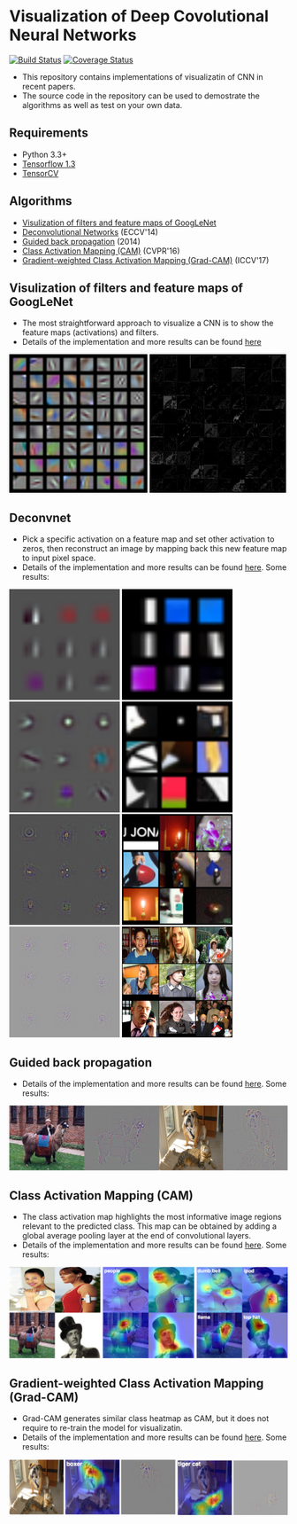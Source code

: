 # Visualization of Deep Covolutional Neural Networks

[![Build Status](https://travis-ci.org/conan7882/CNN-Visualization.svg?branch=master)](https://travis-ci.org/conan7882/CNN-Visualization)
[![Coverage Status](https://coveralls.io/repos/github/conan7882/CNN-Visualization/badge.svg?branch=master)](https://coveralls.io/github/conan7882/CNN-Visualization?branch=master)

- This repository contains implementations of visualizatin of CNN in recent papers.
- The source code in the repository can be used to demostrate the algorithms as well as test on your own data.

## Requirements
- Python 3.3+
- [Tensorflow 1.3](https://www.tensorflow.org/)
- [TensorCV](https://github.com/conan7882/DeepVision-tensorflow) 


## Algorithms 

- [Visulization of filters and feature maps of GoogLeNet](https://github.com/conan7882/CNN-Visualization/tree/master/doc/firstfilter#visualization-of-filters-and-feature-maps-of-googlenet)
- [Deconvolutional Networks](https://github.com/conan7882/CNN-Visualization/blob/master/doc/deconv/README.md#cnn-feature-visuallization-via-deconvnet-transposed-convolutional-layers) (ECCV'14)
- [Guided back propagation](https://github.com/conan7882/CNN-Visualization/tree/master/doc/guided_backpropagation#guided-backpropagation) (2014)
- [Class Activation Mapping (CAM)](https://github.com/conan7882/CNN-Visualization/tree/master/doc/cam#class-activation-mapping-cam) (CVPR'16)
- [Gradient-weighted Class Activation Mapping (Grad-CAM)](https://github.com/conan7882/CNN-Visualization/tree/master/doc/grad_cam#gradient-weighted-class-activation-mapping-grad-cam) (ICCV'17)

## Visulization of filters and feature maps of GoogLeNet
- The most straightforward approach to visualize a CNN is to show the feature maps (activations) and filters.
- Details of the implementation and more results can be found [here](https://github.com/conan7882/CNN-Visualization/tree/master/doc/firstfilter#visualization-of-filters-and-feature-maps-of-googlenet)
<p align = 'left'>
<img src ="doc/firstfilter/figs/GoogLeNet.png" height="250" />
<img src ="doc/firstfilter/figs/GoogLeNet_inception3a.png" height="250" />
</p>

## Deconvnet
- Pick a specific activation on a feature map and set other activation to zeros, then reconstruct an image by mapping back this new feature map to input pixel space.
- Details of the implementation and more results can be found [here](https://github.com/conan7882/CNN-Visualization/blob/master/doc/deconv/README.md#cnn-feature-visuallization-via-deconvnet-transposed-convolutional-layers). Some results:

<p align = 'left'>
<img src ="doc/deconv/figs/people/conv1_2_feat.png" height="200" />
<img src ="doc/deconv/figs/people/conv1_2_im.png" height="200" />
<img src ="doc/deconv/figs/people/conv2_2_feat.png" height="200" />
<img src ="doc/deconv/figs/people/conv2_2_im.png" height="200" />
<img src ="doc/deconv/figs/people/conv3_4_feat.png" height="200" />
<img src ="doc/deconv/figs/people/conv3_4_im.png" height="200" />
<img src ="doc/deconv/figs/people/conv4_4_feat.png" height="200" />
<img src ="doc/deconv/figs/people/conv4_4_im.png" height="200" />
</p>

## Guided back propagation
<!--- Guided backpropagation generates clearer visulizations than deconvnet for higher layers.-->

- Details of the implementation and more results can be found [here](https://github.com/conan7882/CNN-Visualization/tree/master/doc/guided_backpropagation#guided-backpropagation). Some results:

![gbp](doc/guided_backpropagation/figs/gbp.png)

## Class Activation Mapping (CAM)
- The class activation map highlights the most informative image regions relevant to the predicted class. This map can be obtained by adding a global average pooling layer at the end of convolutional layers.
- Details of the implementation and more results can be found [here](https://github.com/conan7882/CNN-Visualization/tree/master/doc/cam#class-activation-mapping-cam). Some results:

![celtech_change](doc/cam/figs/celtech_diff.png)

## Gradient-weighted Class Activation Mapping (Grad-CAM)
- Grad-CAM generates similar class heatmap as CAM, but it does not require to re-train the model for visualizatin.
- Details of the implementation and more results can be found [here](https://github.com/conan7882/CNN-Visualization/tree/master/doc/grad_cam#gradient-weighted-class-activation-mapping-grad-cam). Some results:

![grad-cam-result](doc/grad_cam/figs/ex1.png)


















